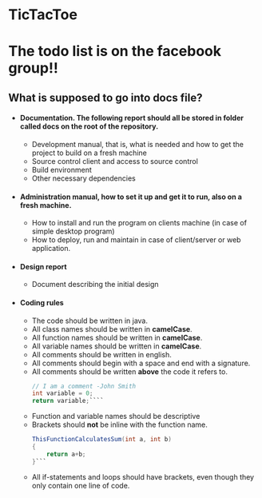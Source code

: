 # TicTacToe

# The todo list is on the facebook group!!

## What is supposed to go into docs file?

* #### Documentation. The following report should all be stored in folder called docs on the root of the repository.

    * Development manual, that is, what is needed and how to get
the project to build on a fresh machine
    * Source control client and access to source control
    * Build environment
    * Other necessary dependencies
* #### Administration manual, how to set it up and get it to run, also on a fresh machine.
    * How to install and run the program on clients machine (in case of simple desktop program)
    * How to deploy, run and maintain in case of client/server or web application.
* ####  Design report
    * Document describing the initial design
* #### Coding rules
    * The code should be written in java. 
    * All class names should be written in __camelCase__.
    * All function names should be written in __camelCase__.
    * All variable names should be written in __camelCase__.
    * All comments should be written in english.
    * All comments should begin with a space and end with a signature.
    * All comments should be written __above__ the code it refers to.
        ```java
        // I am a comment -John Smith
        int variable = 0;
        return variable;````
    * Function and variable names should be descriptive
    * Brackets should __not__ be inline with the function name.
        ```java
        ThisFunctionCalculatesSum(int a, int b)
        { 
            return a+b; 
        }```
    * All if-statements and loops should have brackets, even though they only contain one line of code.
        
